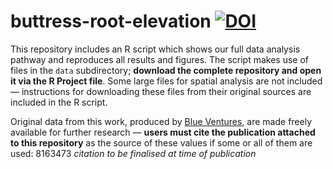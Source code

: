 # buttress-root-elevation [![DOI](https://zenodo.org/badge/DOI/10.5281/zenodo.8163473.svg)](https://doi.org/10.5281/zenodo.8163473) 

This repository includes an R script which shows our full data analysis pathway and reproduces all results and figures. The script makes use of files in the `data` subdirectory; **download the complete repository and open it via the R Project file**. Some large files for spatial analysis are not included &mdash; instructions for downloading these files from their original sources are included in the R script.

Original data from this work, produced by [Blue Ventures](https://blueventures.org/), are made freely available for further research &mdash; **users must cite the publication attached to this repository** as the source of these values if some or all of them are used:
8163473
<em>citation to be finalised at time of publication</em>

